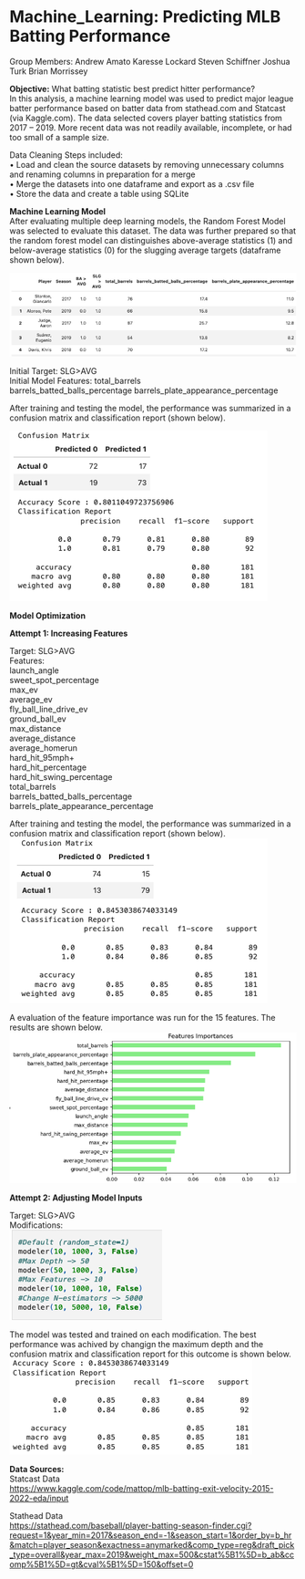 # Machine_Learning: Predicting MLB Batting Performance

Group Members:
Andrew Amato
Karesse Lockard
Steven Schiffner
Joshua Turk
Brian Morrissey


**Objective:** What batting statistic best predict hitter performance?  
In this analysis, a machine learning model was used to predict major league batter performance based on batter data from stathead.com and Statcast (via Kaggle.com). The data selected covers player batting statistics from 2017 – 2019. More recent data was not readily available, incomplete, or had too small of a sample size.

Data Cleaning Steps included:  
•	Load and clean the source datasets by removing unnecessary columns and renaming columns in preparation for a merge  
•	Merge the datasets into one dataframe and export as a .csv file  
•	Store the data and create a table using SQLite  

**Machine Learning Model**  
After evaluating multiple deep learning models, the Random Forest Model was selected to evaluate this dataset. The data was further prepared so that the random forest model can distinguishes above-average statistics (1) and below-average statistics (0) for the slugging average targets (dataframe shown below). 

![Initial DataFrame](Images/Initial_df.png)


Initial Target: SLG>AVG  
Initial Model Features:
                    	total_barrels	
                    	barrels_batted_balls_percentage	
                    	barrels_plate_appearance_percentage

After training and testing the model, the performance was summarized in a confusion matrix and classification report (shown below).

![image](Images/Initial_Model_CRpt.png)


**Model Optimization**

**Attempt 1: Increasing Features**

Target: SLG>AVG   
Features:   
      	launch_angle   	
       	sweet_spot_percentage    	
        max_ev   	  
        average_ev      	
        fly_ball_line_drive_ev    	  
        ground_ball_ev     	
        max_distance     	
        average_distance      	
      	average_homerun   	  
       	hard_hit_95mph+  	    
        hard_hit_percentage      	
        hard_hit_swing_percentage      	
        total_barrels    	  
        barrels_batted_balls_percentage    	  
        barrels_plate_appearance_percentage      


After training and testing the model, the performance was summarized in a confusion matrix and classification report (shown below).  
![image](Images/Opt_1_CRpt.png)  





A evaluation of the feature importance was run for the 15 features. The results are shown below.     
![image](Images/Feature_Importances.png)

**Attempt 2: Adjusting Model Inputs**

Target: SLG>AVG     
Modifications:  
![image](Images/Opt_2_Mods.png)




The model was tested and trained on each modification. The best performance was achived by changign the maximum depth and the confusion matrix and classification report for this outcome is shown below.  
![image](Images/Opt_2_CRpt_best.png)


**Data Sources:**  
Statcast Data   
https://www.kaggle.com/code/mattop/mlb-batting-exit-velocity-2015-2022-eda/input

Stathead Data   
https://stathead.com/baseball/player-batting-season-finder.cgi?request=1&year_min=2017&season_end=-1&season_start=1&order_by=b_hr&match=player_season&exactness=anymarked&comp_type=reg&draft_pick_type=overall&year_max=2019&weight_max=500&cstat%5B1%5D=b_ab&ccomp%5B1%5D=gt&cval%5B1%5D=150&offset=0


